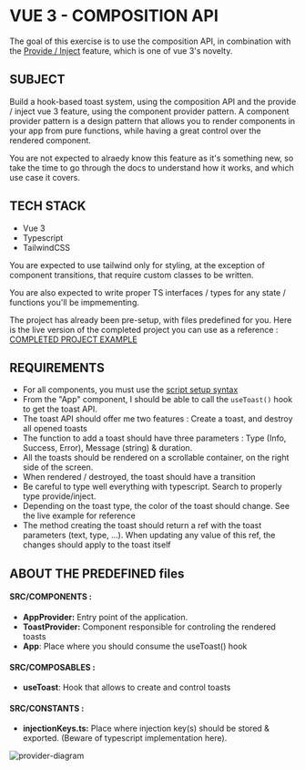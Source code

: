 
# VUE 3 - COMPOSITION API

The goal of this exercise is to use the composition API, in combination with the [Provide / Inject](https://vuejs.org/guide/components/provide-inject.html#provide-inject) feature, which is one of vue 3's novelty.

## SUBJECT

Build a hook-based toast system, using the composition API and the provide / inject vue 3 feature, using the component provider pattern. A component provider pattern is a design pattern that allows you to render components in your app from pure functions, while having a great control over the rendered component. 

You are not expected to alraedy know this feature as it's something new, so take the time to go through the docs to understand how it works, and which use case it covers.

## TECH STACK

- Vue 3 
- Typescript
- TailwindCSS

You are expected to use tailwind only for styling, at the exception of component transitions, that require custom classes to be written.

You are also expected to write proper TS interfaces / types for any state / functions you'll be impmementing.

The project has already been pre-setup, with files predefined for you. Here is the live version of the completed project you can use as a reference :
[COMPLETED PROJECT EXAMPLE](https://vue-composition-api-toast.vercel.app/)

## REQUIREMENTS

- For all components, you must use the [script setup syntax](https://vuejs.org/api/sfc-script-setup.html#script-setup)
- From the "App" component, I should be able to call the `useToast()` hook to get the toast API. 
- The toast API should offer me two features : Create a toast, and destroy all opened toasts
- The function to add a toast should have three parameters : Type (Info, Success, Error), Message (string) & duration.
- All the toasts should be rendered on a scrollable container, on the right side of the screen.
- When rendered / destroyed, the toast should have a transition
- Be careful to type well everything with typescript. Search to properly type provide/inject.
- Depending on the toast type, the color of the toast should change. See the live example for reference
- The method creating the toast should return a ref with the toast parameters (text, type, ...). When updating any value of this ref, the changes should apply to the toast itself 

## ABOUT THE PREDEFINED files

#### SRC/COMPONENTS :
- **AppProvider:** Entry point of the application. 
- **ToastProvider:** Component responsible for controling the rendered toasts
- **App**: Place where you should consume the useToast() hook

#### SRC/COMPOSABLES :
- **useToast**: Hook that allows to create and control toasts

#### SRC/CONSTANTS :
- **injectionKeys.ts:** Place where injection key(s) should be stored & exported. (Beware of typescript implementation here).

![provider-diagram](https://user-images.githubusercontent.com/55083156/198074749-457e8042-9984-434e-8d73-1313bfd81491.jpeg)

